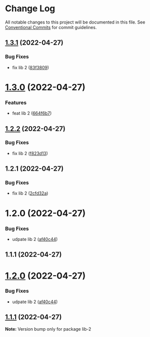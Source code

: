 # Change Log

All notable changes to this project will be documented in this file.
See [Conventional Commits](https://conventionalcommits.org) for commit guidelines.

## [1.3.1](https://github.com/aliaksei-yarmash/lerna-repo/compare/lib-2@1.3.0...lib-2@1.3.1) (2022-04-27)


### Bug Fixes

* fix lib 2 ([83f3809](https://github.com/aliaksei-yarmash/lerna-repo/commit/83f3809ed4e584e3354bbc149d1d5567900c104e))





# [1.3.0](https://github.com/aliaksei-yarmash/lerna-repo/compare/lib-2@1.2.2...lib-2@1.3.0) (2022-04-27)


### Features

* feat lib 2 ([664f6b7](https://github.com/aliaksei-yarmash/lerna-repo/commit/664f6b7df93e18bfdbeef542af15013e112054d1))





## [1.2.2](https://github.com/aliaksei-yarmash/lerna-repo/compare/lib-2@1.2.1...lib-2@1.2.2) (2022-04-27)


### Bug Fixes

* fix lib 2 ([f823d13](https://github.com/aliaksei-yarmash/lerna-repo/commit/f823d1309a7cdcf8cdd588d25f114074b584f566))





## 1.2.1 (2022-04-27)


### Bug Fixes

* fix lib 2 ([2cfd32a](https://github.com/aliaksei-yarmash/lerna-repo/commit/2cfd32ad9727acebcbadf158817a410de5639ff5))



# 1.2.0 (2022-04-27)


### Bug Fixes

* udpate lib 2 ([af40c44](https://github.com/aliaksei-yarmash/lerna-repo/commit/af40c44c35e1c7143dcef8462db8a2f36cbe7759))



## 1.1.1 (2022-04-27)





# [1.2.0](https://github.com/aliaksei-yarmash/lerna-repo/compare/v1.1.1...v1.2.0) (2022-04-27)


### Bug Fixes

* udpate lib 2 ([af40c44](https://github.com/aliaksei-yarmash/lerna-repo/commit/af40c44c35e1c7143dcef8462db8a2f36cbe7759))





## [1.1.1](https://github.com/aliaksei-yarmash/lerna-repo/compare/v1.1.0...v1.1.1) (2022-04-27)

**Note:** Version bump only for package lib-2
